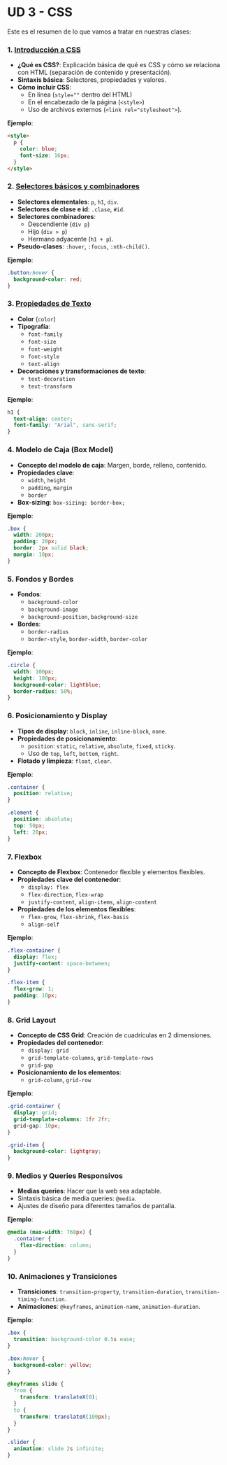 # UD 3 - CSS

Este es el resumen de lo que vamos a tratar en nuestras clases:

### 1. [**Introducción a CSS**](01-Introduccion/readme.md)

- **¿Qué es CSS?**: Explicación básica de qué es CSS y cómo se relaciona con HTML (separación de contenido y presentación).
- **Sintaxis básica**: Selectores, propiedades y valores.
- **Cómo incluir CSS**:
  - En línea (`style=""` dentro del HTML)
  - En el encabezado de la página (`<style>`)
  - Uso de archivos externos (`<link rel="stylesheet">`).

**Ejemplo**:

```html
<style>
  p {
    color: blue;
    font-size: 16px;
  }
</style>
```

### 2. [**Selectores básicos y combinadores**](02-Selectores/readme.md)

- **Selectores elementales**: `p`, `h1`, `div`.
- **Selectores de clase e id**: `.clase`, `#id`.
- **Selectores combinadores**:
  - Descendiente (`div p`)
  - Hijo (`div > p`)
  - Hermano adyacente (`h1 + p`).
- **Pseudo-clases**: `:hover`, `:focus`, `:nth-child()`.

**Ejemplo**:

```css
.button:hover {
  background-color: red;
}
```

### 3. [**Propiedades de Texto**](03-PropiedadesCSS/readme.md)

- **Color** (`color`)
- **Tipografía**:
  - `font-family`
  - `font-size`
  - `font-weight`
  - `font-style`
  - `text-align`
- **Decoraciones y transformaciones de texto**:
  - `text-decoration`
  - `text-transform`

**Ejemplo**:

```css
h1 {
  text-align: center;
  font-family: "Arial", sans-serif;
}
```

### 4. **Modelo de Caja (Box Model)**

- **Concepto del modelo de caja**: Margen, borde, relleno, contenido.
- **Propiedades clave**:
  - `width`, `height`
  - `padding`, `margin`
  - `border`
- **Box-sizing**: `box-sizing: border-box;`

**Ejemplo**:

```css
.box {
  width: 200px;
  padding: 20px;
  border: 2px solid black;
  margin: 10px;
}
```

### 5. **Fondos y Bordes**

- **Fondos**:
  - `background-color`
  - `background-image`
  - `background-position`, `background-size`
- **Bordes**:
  - `border-radius`
  - `border-style`, `border-width`, `border-color`

**Ejemplo**:

```css
.circle {
  width: 100px;
  height: 100px;
  background-color: lightblue;
  border-radius: 50%;
}
```

### 6. **Posicionamiento y Display**

- **Tipos de display**: `block`, `inline`, `inline-block`, `none`.
- **Propiedades de posicionamiento**:
  - `position`: `static`, `relative`, `absolute`, `fixed`, `sticky`.
  - Uso de `top`, `left`, `bottom`, `right`.
- **Flotado y limpieza**: `float`, `clear`.

**Ejemplo**:

```css
.container {
  position: relative;
}

.element {
  position: absolute;
  top: 50px;
  left: 20px;
}
```

### 7. **Flexbox**

- **Concepto de Flexbox**: Contenedor flexible y elementos flexibles.
- **Propiedades clave del contenedor**:
  - `display: flex`
  - `flex-direction`, `flex-wrap`
  - `justify-content`, `align-items`, `align-content`
- **Propiedades de los elementos flexibles**:
  - `flex-grow`, `flex-shrink`, `flex-basis`
  - `align-self`

**Ejemplo**:

```css
.flex-container {
  display: flex;
  justify-content: space-between;
}

.flex-item {
  flex-grow: 1;
  padding: 10px;
}
```

### 8. **Grid Layout**

- **Concepto de CSS Grid**: Creación de cuadrículas en 2 dimensiones.
- **Propiedades del contenedor**:
  - `display: grid`
  - `grid-template-columns`, `grid-template-rows`
  - `grid-gap`
- **Posicionamiento de los elementos**:
  - `grid-column`, `grid-row`

**Ejemplo**:

```css
.grid-container {
  display: grid;
  grid-template-columns: 1fr 2fr;
  grid-gap: 10px;
}

.grid-item {
  background-color: lightgray;
}
```

### 9. **Medios y Queries Responsivos**

- **Medias queries**: Hacer que la web sea adaptable.
- Sintaxis básica de media queries: `@media`.
- Ajustes de diseño para diferentes tamaños de pantalla.

**Ejemplo**:

```css
@media (max-width: 768px) {
  .container {
    flex-direction: column;
  }
}
```

### 10. **Animaciones y Transiciones**

- **Transiciones**: `transition-property`, `transition-duration`, `transition-timing-function`.
- **Animaciones**: `@keyframes`, `animation-name`, `animation-duration`.

**Ejemplo**:

```css
.box {
  transition: background-color 0.5s ease;
}

.box:hover {
  background-color: yellow;
}

@keyframes slide {
  from {
    transform: translateX(0);
  }
  to {
    transform: translateX(100px);
  }
}

.slider {
  animation: slide 2s infinite;
}
```

